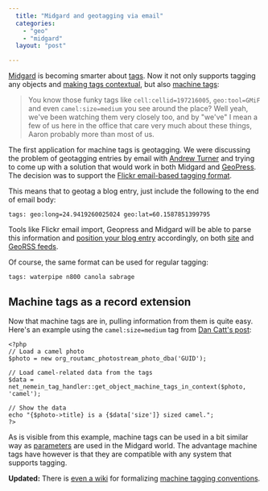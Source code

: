 ```yaml
---
  title: "Midgard and geotagging via email"
  categories: 
    - "geo"
    - "midgard"
  layout: "post"

---
```

[Midgard][1] is becoming smarter about [tags][10]. Now it not only supports tagging any objects and [making tags contextual][6], but also [machine tags][7]:

> You know those funky tags like `cell:cellid=197216005`, `geo:tool=GMiF` and even `camel:size=medium` you see around the place? Well yeah, we've been watching them very closely too, and by "we've" I mean a few of us here in the office that care very much about these things, Aaron probably more than most of us.

The first application for machine tags is geotagging. We were discussing the problem of geotagging entries by email with [Andrew Turner][2] and trying to come up with a solution that would work in both Midgard and [GeoPress][3]. The decision was to support the [Flickr email-based tagging format][4]. 

This means that to geotag a blog entry, just include the following to the end of email body:

    tags: geo:long=24.9419260025024 geo:lat=60.1587851399795

Tools like Flickr email import, Geopress and Midgard will be able to parse this information and [position your blog entry][11] accordingly, on both [site][12] and [GeoRSS feeds][8].

Of course, the same format can be used for regular tagging:

    tags: waterpipe n800 canola sabrage

## Machine tags as a record extension

Now that machine tags are in, pulling information from them is quite easy. Here's an example using the `camel:size=medium` tag from [Dan Catt's post][7]:

    <?php
    // Load a camel photo
    $photo = new org_routamc_photostream_photo_dba('GUID');
    
    // Load camel-related data from the tags
    $data = net_nemein_tag_handler::get_object_machine_tags_in_context($photo, 'camel');

    // Show the data
    echo "{$photo->title} is a {$data['size']} sized camel.";
    ?>

As is visible from this example, machine tags can be used in a bit similar way as [parameters][9] are used in the Midgard world. The advantage machine tags have however is that they are compatible with any system that supports tagging.

__Updated:__ There is [even a wiki][13] for formalizing [machine tagging conventions][14].

[1]: http://www.midgard-project.org/
[2]: http://highearthorbit.com/
[3]: http://www.georss.org/geopress/
[4]: http://www.flickr.com/help/photos/#140
[5]: http://www.flickr.com/groups/api/discuss/72157594497877875/
[6]: http://www.midgard-project.org/documentation/tagging-in-midgard-wiki/#7a9c1a8a41e1e1b8ede0e9fe53c53ea1
[7]: http://geobloggers.com/archives/2007/01/24/offtopic-ish-flickr-ramps-up-triple-tag-support/
[8]: http://georss.org/
[9]: http://www.midgard-project.org/documentation/reference-parameter/
[10]: http://en.wikipedia.org/wiki/Tag_%28metadata%29
[11]: http://bergie.iki.fi/blog/the-midgard-position/
[12]: http://microformats.org/wiki/geo
[13]: http://www.machinetags.org/wiki/Main_Page
[14]: http://ebiquity.umbc.edu/blogger/2007/01/28/rise-of-the-machine-tags/